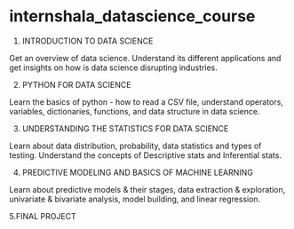 # internshala_datascience_course

1. INTRODUCTION TO DATA SCIENCE

Get an overview of data science. Understand its different applications and get insights on how is data science disrupting industries.

2. PYTHON FOR DATA SCIENCE

Learn the basics of python - how to read a CSV file, understand operators, variables, dictionaries, functions, and data structure in data science.

3. UNDERSTANDING THE STATISTICS FOR DATA SCIENCE

Learn about data distribution, probability, data statistics and types of testing. Understand the concepts of Descriptive stats and Inferential stats.

4. PREDICTIVE MODELING AND BASICS OF MACHINE LEARNING

Learn about predictive models & their stages, data extraction & exploration, univariate & bivariate analysis, model building, and linear regression.

5.FINAL PROJECT
